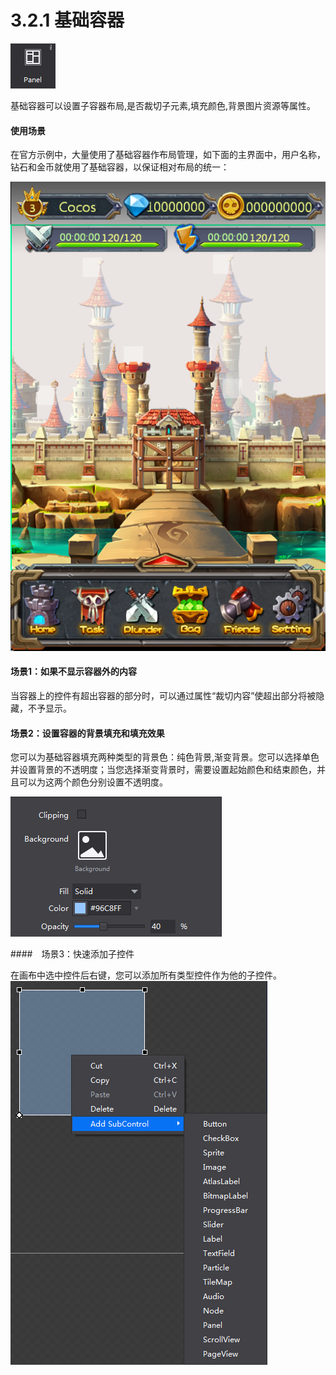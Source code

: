 # 3.2.1 基础容器


![](./res/image106.png)

基础容器可以设置子容器布局,是否裁切子元素,填充颜色,背景图片资源等属性。

#### 使用场景

在官方示例中，大量使用了基础容器作布局管理，如下面的主界面中，用户名称，钻石和金币就使用了基础容器，以保证相对布局的统一：

![](./res/image093.png)

#### 场景1：如果不显示容器外的内容

当容器上的控件有超出容器的部分时，可以通过属性“裁切内容”使超出部分将被隐藏，不予显示。

#### 场景2：设置容器的背景填充和填充效果

您可以为基础容器填充两种类型的背景色：纯色背景,渐变背景。您可以选择单色并设置背景的不透明度；当您选择渐变背景时，需要设置起始颜色和结束颜色，并且可以为这两个颜色分别设置不透明度。

![](./res/image107.png)

####　场景3：快速添加子控件

在画布中选中控件后右键，您可以添加所有类型控件作为他的子控件。
![](./res/image108.png)
